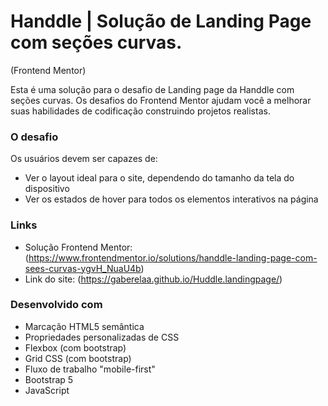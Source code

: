 # Handdle | Solução de Landing Page com seções curvas. 
(Frontend Mentor)

Esta é uma solução para o desafio de Landing page da Handdle com seções curvas. 
Os desafios do Frontend Mentor ajudam você a melhorar suas habilidades de codificação construindo projetos realistas.

### O desafio

Os usuários devem ser capazes de:

- Ver o layout ideal para o site, dependendo do tamanho da tela do dispositivo
- Ver os estados de hover para todos os elementos interativos na página

### Links

- Solução Frontend Mentor: (https://www.frontendmentor.io/solutions/handdle-landing-page-com-sees-curvas-ygvH_NuaU4b)
- Link do site: (https://gaberelaa.github.io/Huddle.landingpage/)

### Desenvolvido com

- Marcação HTML5 semântica
- Propriedades personalizadas de CSS
- Flexbox (com bootstrap)
- Grid CSS (com bootstrap)
- Fluxo de trabalho "mobile-first"
- Bootstrap 5
- JavaScript